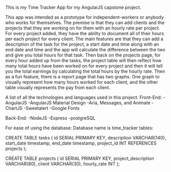 This is my Time Tracker App for my AngularJS capstone project.

This app was intended as a prototype for independent-workers or anybody who works
for themselves. The premise is that they can add clients and the projects that they are working on for them with an hourly rate per project. For every project added, they have the ability to document all of their hours per each project for every client. 
The main features are that they can add a description of the task for the project, a start date and time along with an end date and time and the app will calculate the difference between the two and give you total hours for that task.
Then back on the projects page, for every hour added up from the tasks, the project table will then reflect how many total hours have been worked on for every project and then it will tell you the total earnings by calculating the total hours by the hourly rate.
Then as a fun feature, there is a report page that has two graphs.
One graph to visually represent how many hours worked for each client, and the other table visually represents the pay from each client.

A list of all the technologies and languages used in this project.
Front-End:
    -AngularJS
    -AngularJS Material Design
        -Aria, Messages, and Animate
    -ChartJS
    -Sweetalert
    -Google Fonts

Back-End:
    -NodeJS
    -Express
    -postgreSQL

For ease of using the database:
Database name is time_tracker
tables:

CREATE TABLE tasks (
	id SERIAL PRIMARY KEY,
	description VARCHAR(140),
	start_date timestamp,
	end_date timestamp,
	project_id INT REFERENCES projects 
);


CREATE TABLE projects (
	id SERIAL PRIMARY KEY,
	project_description VARCHAR(80),
	client VARCHAR(30),
	hourly_rate INT
);